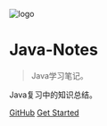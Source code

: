 ![logo](images/mall.svg)

# Java-Notes

> Java学习笔记。

Java复习中的知识总结。

[GitHub](https://github.com/likuisuper/Java-Notes)
[Get Started](README.md)